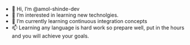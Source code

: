 - 👋 Hi, I’m @amol-shinde-dev
- 👀 I’m interested in learning new technolgies.
- 🌱 I’m currently learning continuous integration concepts
- 📫 Learning any language is hard work so prepare well, put in the hours and you will achieve your goals. 

<!---
amol-shinde-dev/amol-shinde-dev is a ✨ special ✨ repository because its `README.md` (this file) appears on your GitHub profile.
You can click the Preview link to take a look at your changes.
--->
